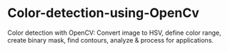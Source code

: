 # Color-detection-using-OpenCv
Color detection with OpenCV: Convert image to HSV, define color range, create binary mask, find contours, analyze &amp; process for applications.

